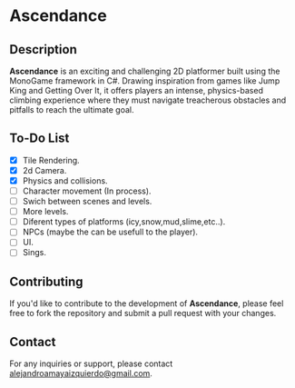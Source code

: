 # Ascendance

## Description
**Ascendance** is an exciting and challenging 2D platformer built using the MonoGame framework in C#. Drawing inspiration from games like Jump King and Getting Over It, it offers players an intense, physics-based climbing experience where they must navigate treacherous obstacles and pitfalls to reach the ultimate goal.

## To-Do List
- [x] Tile Rendering.
- [x] 2d Camera.
- [X] Physics and collisions.
- [ ] Character movement (In process).
- [ ] Swich between scenes and levels.
- [ ] More levels.
- [ ] Diferent types of platforms (icy,snow,mud,slime,etc..).
- [ ] NPCs (maybe the can be usefull to the player).
- [ ] UI.
- [ ] Sings.

## Contributing
If you'd like to contribute to the development of **Ascendance**, please feel free to fork the repository and submit a pull request with your changes.

## Contact
For any inquiries or support, please contact alejandroamayaizquierdo@gmail.com.

